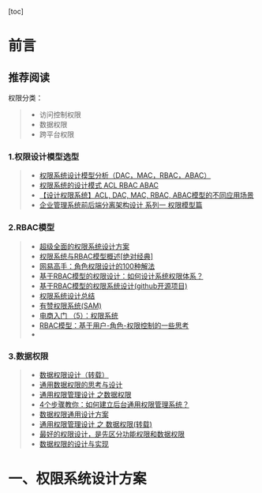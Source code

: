 [toc]



# 前言

## 推荐阅读

权限分类：

> - 访问控制权限
> - 数据权限
> - 跨平台权限



### 1.权限设计模型选型

> - [权限系统设计模型分析（DAC，MAC，RBAC，ABAC）](https://www.jianshu.com/p/ce0944b4a903)
> - [权限系统的设计模式 ACL RBAC ABAC](https://www.cnblogs.com/jpfss/p/11210653.html)
> - [【设计权限系统】ACL, DAC, MAC, RBAC, ABAC模型的不同应用场景](https://zhuanlan.zhihu.com/p/70548562)
> - [企业管理系统前后端分离架构设计 系列一 权限模型篇](https://segmentfault.com/a/1190000016766750)





### 2.RBAC模型

> - [超级全面的权限系统设计方案](https://www.javazhiyin.com/43064.html)
> - [权限系统与RBAC模型概述[绝对经典]](https://blog.csdn.net/yangwenxue_admin/article/details/73936803)
> - [网易高手：角色权限设计的100种解法](https://www.uisdc.com/100-solutions-for-character-permission-design)
> - [基于RBAC模型的权限设计：如何设计系统权限体系？](http://www.woshipm.com/pd/872372.html)
> - [基于RBAC模型的权限系统设计(github开源项目)](https://juejin.im/entry/5a40594b6fb9a04503104f4e)
> - [权限系统设计总结](https://www.jianshu.com/p/8e969235d38e)
> - [有赞权限系统(SAM)](https://tech.youzan.com/sam/)
> - [电商入门 （5）：权限系统](http://www.woshipm.com/it/1140825.html)
> - [RBAC模型：基于用户-角色-权限控制的一些思考](http://www.woshipm.com/pd/1150093.html)
> - 



### 3.数据权限

> - [数据权限设计（转载）](https://blog.csdn.net/qq_31156277/article/details/81152671)
> - [通用数据权限的思考与设计](https://www.javazhiyin.com/35798.html)
> - [通用权限管理设计 之数据权限](https://yq.aliyun.com/articles/43248)
> - [4个步骤教你：如何建立后台通用权限管理系统？](http://www.woshipm.com/pd/1353559.html)
> - [数据权限通用设计方案](https://juejin.im/entry/5a4c9e22f265da4334704e66)
> - [通用权限管理设计 之 数据权限(转载)](https://blog.csdn.net/qq_31156277/article/details/82228513)
> - [最好的权限设计，是先区分功能权限和数据权限](http://www.woshipm.com/pd/2889402.html)
> - [数据权限的设计与实现](https://www.cnblogs.com/chen-lhx/p/7986711.html)











# 一、权限系统设计方案


















